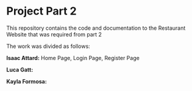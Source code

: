 # Project Part 2
This repository contains the code and documentation to the Restaurant Website that was required from part 2

The work was divided as follows:

**Isaac Attard:** Home Page, Login Page, Register Page

**Luca Gatt:**    

**Kayla Formosa:**   
